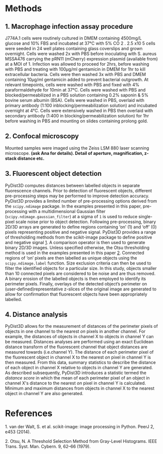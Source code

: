 # Methods

## 1. Macrophage infection assay procedure

J774A.1 cells were routinely cultured in DMEM containing 4500mg/L glucose and 
10% FBS and incubated at 37°C with 5% CO 2 . 2.5 x10 5 cells were seeded in 24 
well plates containing glass coverslips and grown overnight. Cells were washed 
2x with PBS before inoculating with S. aureus MSSA476 carrying the pRN11 
(mCherry) expression plasmid (available from) at a MOI of 1. Infection was 
allowed to proceed for 2hrs, before washing with PBS and treating with 
100µg/ml gentamicin in DMEM for 1hr to kill extracellular bacteria. Cells were 
then washed 3x with PBS and DMEM containing 10µg/ml gentamicin added to 
prevent bacterial outgrowth. At relevant timepoints, cells were washed with PBS 
and fixed with 4% paraformaldehyde for 10min at 37°C. Cells were washed with 
PBS and blocked/permeabilized in a PBS solution containing 0.2% saponin &amp; 
5% bovine serum albumin (BSA). Cells were washed in PBS, overlaid with primary 
antibody (1:100 inblocking/permeabilization solution) and incubated overnight 
at 4°C. Cells were extensively washed in PBS then overlaid with secondary 
antibody (1:400 in blocking/permeabilization solution) for 1hr before washing 
in PBS and mounting on slides containing prolong gold.

## 2. Confocal microscopy

Mounted samples were imaged using the Zeiss LSM 880 laser scanning microscope. 
**(ask Ana for details). Detail of aperture, magnification, z-stack distance 
etc.**

## 3. Fluorescent object detection

PyDist3D computes distances between labelled objects in separate fluorescence 
channels. Prior to detection of fluorescent objects, different pre-processing 
steps may be performed to improve detection accuracy. PyDist3D provides a 
limited number of pre-processing options derived from the `scipy.ndimage` 
package. In the examples presented in this paper, pre-processing with a 
multidimensional Gaussian filter (`scipy.ndimage.gaussian_filter`) at a sigma 
of `1` is used to reduce single-pixel scale noise prior to object detection. 
Following pre-processing, binary 2D/3D arrays are generated to define regions 
containing ‘on’ (1) and ‘off’ (0) pixels representing positive and 
negative signal. PyDist3D provides a range of thresholding methods from the 
scikit-image package to define positive and negative signal [1](#1). 
A comparison operator is then used to generate binary 2D/3D images. Unless 
specified otherwise, the Otsu thresholding method is used in the examples 
presented in this paper [2](#2). Connected regions of ‘on’ pixels are then 
labelled as unique objects using the `scipy.ndimage.label` function. Size 
exclusion criteria can then be used to filter the identified objects for a 
particular size. In this study, objects smaller than 10 connected pixels are 
considered to be noise and are thus removed. A binary erosion of the labelled 
objects is then employed to identify its perimeter pixels. Finally, overlays 
of the detected object’s perimeter on (user-defined)representative z-slices of 
the original image are generated to allow for confirmation that fluorescent 
objects have been appropriately labelled.

## 4. Distance analysis

PyDist3D allows for the measurement of distances of the perimeter pixels of 
objects in one channel to the nearest _on_ pixels in another channel. For 
example, the distances of objects in channel X to objects in channel Y can be 
measured. Distances analyses are performed using an exact Euclidean distance 
transform of the fluorescent channel that object distances are measured towards 
(i.e.channel Y). The distance of each perimeter pixel of the fluorescent object 
in channel X to the nearest _on_ pixel in channel Y is then measured. From 
this data, summary statistics to describe the distance of each object in 
channel X relative to objects in channel Y are generated. As described 
subsequently, PyDist3D introduces a statistic termed the _distance score_ 
in which the mean of each perimeter pixel of an object in channel X's 
distance to the nearest _on_ pixel in channel Y is calculated. Minimum and 
maximum distances from objects in channel X to the nearest object in channel Y 
are also generated.

# References

<a name="1">1.</a> van der Walt, S. et al. scikit-image: image processing in 
Python. PeerJ 2, e453 (2014).

<a name="2">2.</a> Otsu, N. A Threshold Selection Method from Gray-Level 
Histograms. IEEE Trans. Syst. Man. Cybern. 9, 62–66 (1979).

